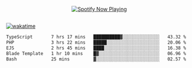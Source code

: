 

<p align="center">
  <a href="https://open.spotify.com/user/31ljmyymhthokwewwcd6dsdmvprm" target="_blank"><img src="https://novatorem-psi-rosy.vercel.app/api/spotify" alt="Spotify Now Playing"/></a>
</p>

##

[![wakatime](https://wakatime.com/badge/user/87646243-158a-4241-a3cb-668e1fa2dbb8.svg)](https://wakatime.com/@87646243-158a-4241-a3cb-668e1fa2dbb8)
<!--START_SECTION:waka-->

```txt
TypeScript       7 hrs 17 mins   ██████████▓░░░░░░░░░░░░░░   43.32 %
PHP              3 hrs 22 mins   █████░░░░░░░░░░░░░░░░░░░░   20.06 %
EJS              2 hrs 45 mins   ████░░░░░░░░░░░░░░░░░░░░░   16.38 %
Blade Template   1 hr 10 mins    █▓░░░░░░░░░░░░░░░░░░░░░░░   06.96 %
Bash             25 mins         ▓░░░░░░░░░░░░░░░░░░░░░░░░   02.57 %
```

<!--END_SECTION:waka-->
